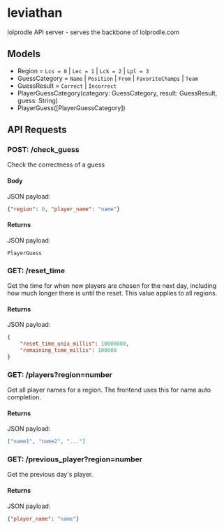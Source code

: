 # leviathan

lolprodle API server - serves the backbone of lolprodle.com

## Models

- Region = `Lcs = 0` | `Lec = 1` | `Lck = 2` | `Lpl = 3`
- GuessCategory = `Name` | `Position` | `From` | `FavoriteChamps` | `Team`
- GuessResult = `Correct` | `Incorrect`
- PlayerGuessCategory(category: GuessCategory, result: GuessResult, guess: String)
- PlayerGuess([PlayerGuessCategory])

## API Requests

### POST: /check_guess

Check the correctness of a guess

#### Body 

JSON payload: 
```json
{"region": 0, "player_name": "name"}
```

#### Returns

JSON payload: 
```
PlayerGuess
```

### GET: /reset_time

Get the time for when new players are chosen for the next day, including how
much longer there is until the reset. This value applies to all regions.

#### Returns

JSON payload: 
```json
{
    "reset_time_unix_millis": 10000000,
    "remaining_time_millis": 100000
}
```

### GET: /players?region=number

Get all player names for a region. The frontend uses this for name auto completion.

#### Returns

JSON payload: 
```json
["name1", "name2", "..."]
```

### GET: /previous_player?region=number

Get the previous day's player.

#### Returns

JSON payload: 
```json
{"player_name": "name"}
```


